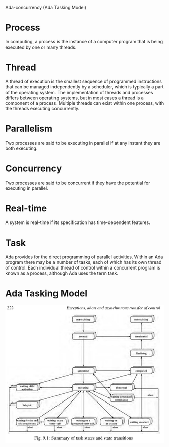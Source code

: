 Ada-concurrency (Ada Tasking Model)

# Process 
In computing, a process is the instance of a computer program that is being executed by one or many threads. 

# Thread
A thread of execution is the smallest sequence of programmed instructions that can be managed independently by a scheduler, which is typically a part of the operating system. The implementation of threads and processes differs between operating systems, but in most cases a thread is a component of a process. Multiple threads can exist within one process, with the threads executing concurrently.

# Parallelism
Two processes are said to be executing in parallel if at any instant they are both executing.  

# Concurrency
Two processes are said to be concurrent if they have the potential for executing in parallel.

# Real-time
A system is real-time if its specification has time-dependent features.

# Task 
Ada provides for the direct programming of parallel activities. Within an Ada program there may be a number of tasks, each of which has its own thread of control. Each individual thread of control within a concurrent program is known as a process, although Ada uses the term task.

# Ada Tasking Model

![](figures/task-states.jpg)

